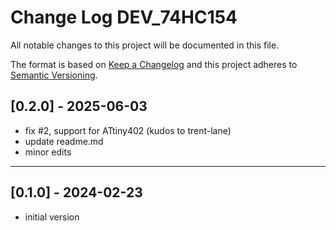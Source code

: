 # Change Log DEV_74HC154

All notable changes to this project will be documented in this file.

The format is based on [Keep a Changelog](http://keepachangelog.com/)
and this project adheres to [Semantic Versioning](http://semver.org/).


## [0.2.0] - 2025-06-03
- fix #2, support for ATtiny402 (kudos to trent-lane)
- update readme.md
- minor edits

----

## [0.1.0] - 2024-02-23
- initial version



